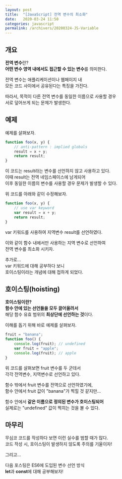 ```yaml
---
layout: post
title:  "[JavaScript] 전역 변수의 최소화"
date:   2020-03-24 11:50
categories: javascript
permalink: /archivers/20200324-JS-Variable
--- 
```


## 개요
**전역 변수**란?  
**어떤 변수 영역 내에서도 접근할 수 있는 변수**를 의미한다.  

전역 변수는 애플리케이션이나 웹페이지 내   
모든 코드 사이에서 공유된다는 특징을 가진다.  

따라서, 목적이 다른 전역 변수를 동일한 이름으로 사용할 경우  
서로 덮어쓰게 되는 문제가 발생한다.

## 예제
예제를 살펴보자.  
   
```javascript
function foo(x, y) {
    // anti-pattern : implied globals
    result = x + y;
    return result;
}
```

이 코드는 result라는 변수를 선언하지 않고 사용하고 있다.  
이때 result는 전역 네임스페이스에 남게되어  
이후 동일한 이름의 변수를 사용할 경우 문제가 발생할 수 있다.

위 코드를 아래와 같이 수정해보자.  

```javascript
function foo(x, y) {
    // use var keyword
    var result = x + y;
    return result;
}
```

var 키워드를 사용하여 지역변수 result를 선언하였다.  

이와 같이 함수 내에서만 사용하는 지역 변수로 선언하여  
전역 변수를 최소화 시키자.

추가로...  
var 키워드에 대해 공부하다 보니  
호이스팅이라는 개념에 대해 접하게 되었다.  

## 호이스팅(hoisting)
**호이스팅이란?**  
**함수 안에 있는 선언들을 모두 끌어올려서**  
해당 함수 유효 범위의 **최상단에 선언하는 것**이다.


이해를 돕기 위해 바로 예제를 살펴보자.

```javascript
fruit = "banana";
function foo() {
    console.log(fruit); // undefined
    var fruit = "apple";
    console.log(fruit); // apple
}
```

위 코드를 살펴보면 fruit 변수를 두 군데서  
각각 전역변수, 지역변수로 선언하고 있다.

함수 밖에서 fruit 변수를 전역으로 선언하였기에,  
함수 안에서 fruit 값이 "banana"가 찍힐 것 같지만...  

함수 안에서 **같은 이름으로 정의된 변수가 호이스팅되어**  
실제로는 "undefined" 값이 찍히는 것을 볼 수 있다.

## 마무리
무심코 코드를 작성하다 보면 이런 실수를 범할 때가 많다.  
코드 작성 시, 호이스팅이 발생하지 않도록
주의를 기울이자!

그리고...

다음 포스팅은 ES6에 도입된 변수 선언 방식  
**let**과 **const**에 대해 공부해보자!
